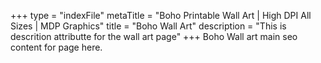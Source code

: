 +++
type = "indexFile"
metaTitle = "Boho Printable Wall Art | High DPI All Sizes | MDP Graphics"
title = "Boho Wall Art"
description = "This is descrition attributte for the wall art page"
+++
Boho Wall art main seo content for page here.
